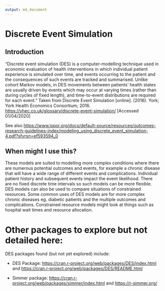 ```yaml
---
output: md_document
---
```


# Discrete Event Simulation

## Introduction

“Discrete event simulation (DES) is a computer-modelling technique used in economic evaluation of health interventions in which individual patient experience is simulated over time, and events occurring to the patient and the consequences of such events are tracked and summarised. Unlike cohort Markov models, in DES movements between patients’ health states are usually driven by events which may occur at varying times (rather than during cycles of fixed length), and time-to-event distributions are required for each event.” Taken from Discrete Event Simulation [online]. (2016). York; York Health Economics Consortium; 2016. https://yhec.co.uk/glossary/discrete-event-simulation/ [Accessed 01/04/2020]

See also https://www.ispor.org/docs/default-source/resources/outcomes-research-guidelines-index/modeling_using_discrete_event_simulation-4.pdf?sfvrsn=ef593594_0


## When might I use this?

These models are suited to modelling more complex conditions where there are numerous potential outcomes and events, for example a chronic disease that will have a wide range of different events and complications. Individual patient history and subsequent events impact the event likelihood. There are no fixed discrete time intervals so such models can be more flexible.
DES models can also be used to compare situations of constrained resources.
Some common uses of DES models are for more complex chronic diseases eg. diabetic patients and the multiple outcomes and complications. Constrained resource models might look at things such as hospital wait times and resource allocation.


# Other packages to explore but not detailed here:
DES packages found (but not yet explored) include:

* DES Package:  https://cran.r-project.org/web/packages/DES/index.html and https://cran.r-project.org/web/packages/DES/README.html

* Simmer package: https://cran.r-project.org/web/packages/simmer/index.html and https://r-simmer.org/ 

